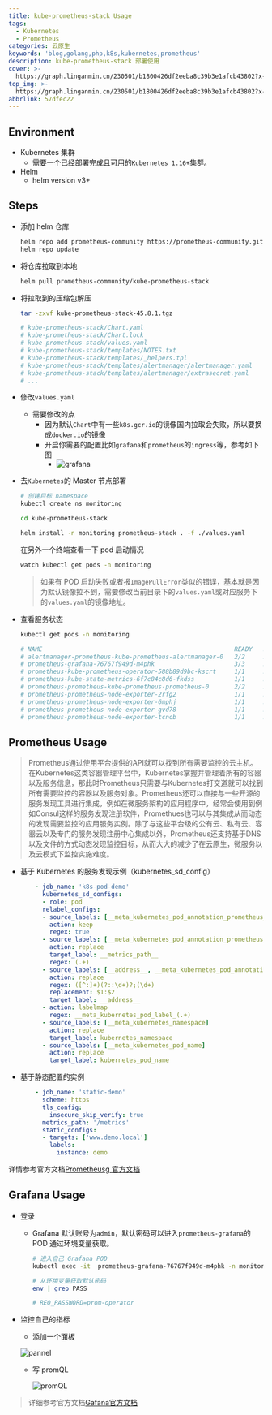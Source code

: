```yaml
---
title: kube-prometheus-stack Usage
tags:
  - Kubernetes
  - Prometheus
categories: 云原生
keywords: 'blog,golang,php,k8s,kubernetes,prometheus'
description: kube-prometheus-stack 部署使用
cover: >-
  https://graph.linganmin.cn/230501/b1800426df2eeba8c39b3e1afcb43802?x-oss-process=image/format,webp/quality,q_10
top_img: >-
  https://graph.linganmin.cn/230501/b1800426df2eeba8c39b3e1afcb43802?x-oss-process=image/format,webp/quality,q_10
abbrlink: 57dfec22
---
```


## Environment

- Kubernetes 集群
  - 需要一个已经部署完成且可用的`Kubernetes 1.16+`集群。
- Helm
  - helm version v3+

## Steps

- 添加 helm 仓库

  ```bash
  helm repo add prometheus-community https://prometheus-community.github.io/helm-charts
  helm repo update
  ```

- 将仓库拉取到本地

  ```bash
  helm pull prometheus-community/kube-prometheus-stack
  ```

- 将拉取到的压缩包解压

  ```bash
  tar -zxvf kube-prometheus-stack-45.8.1.tgz 
  
  # kube-prometheus-stack/Chart.yaml
  # kube-prometheus-stack/Chart.lock
  # kube-prometheus-stack/values.yaml
  # kube-prometheus-stack/templates/NOTES.txt
  # kube-prometheus-stack/templates/_helpers.tpl
  # kube-prometheus-stack/templates/alertmanager/alertmanager.yaml
  # kube-prometheus-stack/templates/alertmanager/extrasecret.yaml
  # ...
  ```

- 修改`values.yaml`
  - 需要修改的点
    - 因为默认`Chart`中有一些`k8s.gcr.io`的镜像国内拉取会失败，所以要换成`docker.io`的镜像
    - 开启你需要的配置比如`grafana`和`prometheus`的`ingress`等，参考如下图
      - ![grafana](https://graph.linganmin.cn/230430/9177626d299b676416087770a842706d?x-oss-process=image/format,webp/quality,q_60)

- 去`Kubernetes`的 Master 节点部署

  ```bash
  # 创建目标 namespace
  kubectl create ns monitoring

  cd kube-prometheus-stack

  helm install -n monitoring prometheus-stack . -f ./values.yaml

  ```

  在另外一个终端查看一下 pod 启动情况

  ```bash
  watch kubectl get pods -n monitoring
  ```

  > 如果有 POD 启动失败或者报`ImagePullError`类似的错误，基本就是因为默认镜像拉不到，需要修改当前目录下的`values.yaml`或对应服务下的`values.yaml`的镜像地址。

- 查看服务状态

  ```bash
  kubectl get pods -n monitoring
  
  # NAME                                                     READY   STATUS    RESTARTS        AGE
  # alertmanager-prometheus-kube-prometheus-alertmanager-0   2/2     Running   1 (2d13h ago)   2d13h
  # prometheus-grafana-76767f949d-m4phk                      3/3     Running   0               4d1h
  # prometheus-kube-prometheus-operator-588b89d9bc-kscrt     1/1     Running   0               6d1h
  # prometheus-kube-state-metrics-6f7c84c8d6-fkdss           1/1     Running   0               6d1h
  # prometheus-prometheus-kube-prometheus-prometheus-0       2/2     Running   0               43h
  # prometheus-prometheus-node-exporter-2rfg2                1/1     Running   0               6d1h
  # prometheus-prometheus-node-exporter-6mphj                1/1     Running   0               6d1h
  # prometheus-prometheus-node-exporter-gvd78                1/1     Running   0               6d1h
  # prometheus-prometheus-node-exporter-tcncb                1/1     Running   0               6d1h

  ```

## Prometheus Usage

> Prometheus通过使用平台提供的API就可以找到所有需要监控的云主机。在Kubernetes这类容器管理平台中，Kubernetes掌握并管理着所有的容器以及服务信息，那此时Prometheus只需要与Kubernetes打交道就可以找到所有需要监控的容器以及服务对象。Prometheus还可以直接与一些开源的服务发现工具进行集成，例如在微服务架构的应用程序中，经常会使用到例如Consul这样的服务发现注册软件，Promethues也可以与其集成从而动态的发现需要监控的应用服务实例。除了与这些平台级的公有云、私有云、容器云以及专门的服务发现注册中心集成以外，Prometheus还支持基于DNS以及文件的方式动态发现监控目标，从而大大的减少了在云原生，微服务以及云模式下监控实施难度。

- 基于 Kubernetes 的服务发现示例（kubernetes_sd_config）
  
  ```yaml
      - job_name: 'k8s-pod-demo'
        kubernetes_sd_configs:
        - role: pod
        relabel_configs:
        - source_labels: [__meta_kubernetes_pod_annotation_prometheus_io_scrape]
          action: keep
          regex: true
        - source_labels: [__meta_kubernetes_pod_annotation_prometheus_io_path]
          action: replace
          target_label: __metrics_path__
          regex: (.+)
        - source_labels: [__address__, __meta_kubernetes_pod_annotation_prometheus_io_port]
          action: replace
          regex: ([^:]+)(?::\d+)?;(\d+)
          replacement: $1:$2
          target_label: __address__
        - action: labelmap
          regex: __meta_kubernetes_pod_label_(.+)
        - source_labels: [__meta_kubernetes_namespace]
          action: replace
          target_label: kubernetes_namespace
        - source_labels: [__meta_kubernetes_pod_name]
          action: replace
          target_label: kubernetes_pod_name
  ```

- 基于静态配置的实例

  ```yaml
      - job_name: 'static-demo'
        scheme: https
        tls_config:
          insecure_skip_verify: true
        metrics_path: '/metrics'
        static_configs:
        - targets: ['www.demo.local']
          labels:
            instance: demo
  ```

详情参考官方文档[Prometheusg 官方文档](https://prometheus.io/docs/prometheus/latest/getting_started/)

## Grafana Usage

- 登录
  - Grafana 默认账号为`admin`，默认密码可以进入`prometheus-grafana`的 POD 通过环境变量获取。

    ```bash
    # 进入自己 Grafana POD 
    kubectl exec -it  prometheus-grafana-76767f949d-m4phk -n monitoring  -- sh

    # 从环境变量获取默认密码
    env | grep PASS

    # REQ_PASSWORD=prom-operator

    ```

- 监控自己的指标
  - 添加一个面板
  
  ![pannel](https://graph.linganmin.cn/230501/45f46be8315d73acb9db1322cc639c9d?x-oss-process=image/format,webp/quality,q_60)

  - 写 promQL

    ![promQL](https://graph.linganmin.cn/230501/a70a6fc907183105b8f247267765900d?x-oss-process=image/format,webp/quality,q_60)


> 详细参考官方文档[Gafana官方文档](https://grafana.com/docs/grafana/latest/dashboards/use-dashboards/)
